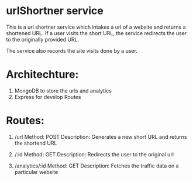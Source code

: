 # urlShortner service
This is a url shortner service which intakes a url of a website and returns a shortened URL.
If a user visits the short URL, the service redirects the user to the originally provided URL.

The service also records the site visits done by a user.

# Architechture:
1. MongoDB to store the urls and analytics
2. Express for develop Routes

# Routes:
1. /url
Method: POST
Description: Generates a new short URL and returns the shortend URL

2. /:id
Method: GET
Description: Redirects the user to the original url

3. /analytics/:id
Method: GET
Description: Fetches the traffic data on a particular website